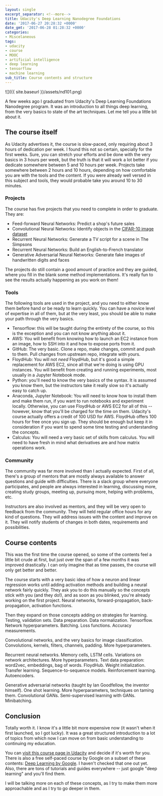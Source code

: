 ```yaml
---
layout: single
excerpt_separator: <!--more-->
title: Udacity's Deep Learning Nanodegree Foundations
date: '2017-06-27 20:28:32 +0000'
date_gmt: '2017-06-28 01:28:32 +0000'
categories:
- Miscelaneous
tags:
- udacity
- course
- MOOC
- artificial intelligence
- deep learning
- tensorflow
- machine learning
sub_title: Course contents and structure
---
```


![]({{ site.baseurl }}/assets/nd101.png)

A few weeks ago I graduated from Udacity's Deep Learning Foundations Nanodegree program. It was an introduction to all things deep learning, from the very basics to state of the art techniques. Let me tell you a little bit about it.

<!--more-->

## The course itself

As Udacity advertises it, the course is slow-paced, only requiring about 3 hours of dedication per week. I found this not so certain, specially for the first weeks. Sure, you can stretch your efforts and be done with the very basics in 3 hours per week, but the truth is that it will work a lot better if you dedicate somewhere between 5 and 10 hours per week. Projects take somewhere between 2 hours and 10 hours, depending on how comfortable you are with the tools and the content. If you were already well versed in this subject and tools, they would probable take you around 10 to 30 minutes.

### Projects

The course has five projects that you need to complete in order to graduate. They are:

- Feed-forward Neural Networks: Predict a shop's future sales
- Convolutional Neural Networks: Identify objects in the [CIFAR-10 image dataset](https://www.cs.toronto.edu/~kriz/cifar.html)
- Recurrent Neural Networks: Generate a TV script for a scene in The Simpsons
- Recurrent Neural Networks: Build an English-to-French translator
- Generative Adversarial Neural Networks: Generate fake images of handwritten digits and faces

The projects do still contain a good amount of practice and they are guided, where you fill in the blank some method implementations. It's really fun to see the results actually happening as you work on them!

### Tools

The following tools are used in the project, and you need to either know them before hand or be ready to learn quickly. You can have a novice level of expertise in all of them, but at the very least, you should be able to make your path through the very basics.

- Tensorflow: this will be taught during the entirety of the course, so this is the exception and you can not know anything about it.
- AWS: You will benefit from knowing how to launch an EC2 instance from an image, how to SSH into it and how to expose ports from it.
- GitHub: The very basic. Clone a repo, make changes, commit and push to them. Pull changes from upstream repo, integrate with yours.
- FloydHub: You will not _need_ FloydHub, but it's good a simple replacement for AWS EC2, since all that we're doing is using GPU instances. You will benefit from creating and running experiments, most usually in a Jupyter Notebook mode.
- Python: you'll need to know the very basics of the syntax. It is assumed you know them, but the instructors take it really slow so it's actually easy to catch up.
- Anaconda, Jupyter Notebook: You will need to know how to install them and make them run, if you want to run notebooks and experiment locally. Otherwise, you can use FloydHub or AWS EC2 for all of this -- however, know that you'll be charged for the time on them. Udacity's course actually offers a credit of 100 USD for AWS. FloydHub offers 100 hours for free once you sign up. They should be enough but keep it in consideration if you want to spend some time testing and understanding the concepts.
- Calculus: You will need a very basic set of skills from calculus. You will need to have fresh in mind what derivatives are and how matrix operations work.

### Community

The community was far more involved than I actually expected. First of all, there's a group of mentors that are mostly always available to answer questions and guide with difficulties. There is a slack group where everyone participates, and people are always interested in learning, discussing more, creating study groups, meeting up, pursuing more, helping with problems, etc.

Instructors are also involved as mentors, and they will be very open to feedback from the community. They will held regular office hours for any kind of questions. They will address issues with the content and improve on it. They will notify students of changes in both dates, requirements and possibilities.

## Course contents

This was the first time the course opened, so some of the contents feel a little bit crude at first, but just over the span of a few months it was improved drastically. I can only imagine that as time passes, the course will only get better and better.

The course starts with a very basic idea of how a neuron and linear regression works until adding activation methods and building a neural network fairly quickly. They ask you to do this manually so the concepts stick with you (and they do!), and as soon as you blinked, you're already working on the first project. Neural networks, forward-propagation, back-propagation, activation functions.

Then they expand on those concepts adding on strategies for learning. Testing, validation sets. Data preparation. Data normalization. Tensorflow. Network hyperparameters. Batching. Loss functions. Accuracy measurements.

Convolutional networks, and the very basics for image classification. Convolutions, kernels, filters, channels, padding. More hyperparameters.

Recurrent neural networks. Memory cells, LSTM cells. Variations on network architectures. More hyperparameters. Text data preparation: word2vec, embeddings, bag of words. FloydHub. Weight initialization. Transfer learning. Sequence-to-sequence models. Reinforcement learning. Autoencoders.

Generative adversarial networks (taught by Ian Goodfellow, the inventor himself). One shot learning. More hyperparameters, techniques on taming them. Convolutional GANs. Semi-supervised learning with GANs. Minibatching.

## Conclusion

Totally worth it. I know it's a little bit more expensive now (it wasn't when it first launched, so I got lucky). It was a great structured introduction to a lot of topics from which now I can move on from basic understanding to continuing my education.

You can [visit this course page in Udacity](https://www.udacity.com/course/deep-learning-nanodegree-foundation--nd101) and decide if it's worth for you. There is also a free self-paced course by Google on a subset of these contents: [Deep Learning by Google](https://www.udacity.com/course/deep-learning--ud730). I haven't checked that one out yet. Also, there are tons of tutorials and guides everywhere -- just google "deep learning" and you'll find them.

I will be talking more on each of these concepts, as I try to make them more approachable and as I try to go deeper in them.
